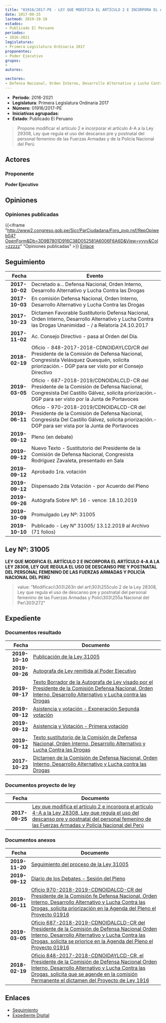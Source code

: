 ```yaml
---
title: "01916/2017-PE - LEY QUE MODIFICA EL ARTÍCULO 2 E INCORPORA EL ARTÍCULO 4-A A LA LEY 28308, LEY QUE REGULA EL USO DEL DESCANSO PRE Y POSTNATAL DEL PERSONAL FEMENINO DE LAS FUERZAS ARMADAS Y POLICÍA NACIONAL DEL PERÚ"
date: 2017-09-25
lastmod: 2019-10-10
estados:
- Publicado El Peruano
periodos:
- 2016-2021
legislaturas:
- Primera Legislatura Ordinaria 2017
proponentes:
- Poder Ejecutivo
grupos:
- 
autores:

sectores:
- Defensa Nacional, Orden Interno, Desarrollo Alternativo y Lucha Contra las Drogas
---
```

- **Periodo**: 2016-2021
- **Legislatura**: Primera Legislatura Ordinaria 2017
- **Número**: 01916/2017-PE
- **Iniciativas agrupadas**: 
- **Estado**: Publicado El Peruano

> Propone modificar el artículo 2 e incorporar el artículo 4-A a la Ley 29308, Ley que regula el uso del descanso pre y postnatal del personal femenino de las Fuerzas Armadas y de la Policía Nacional del Perú


## Actores

### Proponente

**Poder Ejecutivo**

## Opiniones

### Opiniones publicadas

{{<iframe "http://www2.congreso.gob.pe/Sicr/ParCiudadana/Foro_pvp.nsf/RepOpiweb04?OpenForm&Db=3D9B7801D916C38D052581A6006F6A6D&View=yyyy&Col=zzzzz" "Opiniones publicadas" >}}
[Enlace](http://www2.congreso.gob.pe/Sicr/ParCiudadana/Foro_pvp.nsf/RepOpiweb04?OpenForm&Db=3D9B7801D916C38D052581A6006F6A6D&View=yyyy&Col=zzzzz)


## Seguimiento

| Fecha | Evento |
|------:|--------|
| **2017-10-02** | Decretado a... Defensa Nacional, Orden Interno, Desarrollo Alternativo y Lucha Contra las Drogas |
| **2017-10-03** | En comisión Defensa Nacional, Orden Interno, Desarrollo Alternativo y Lucha Contra las Drogas |
| **2017-10-23** | Dictamen Favorable Sustitutorio Defensa Nacional, Orden Interno, Desarrollo Alternativo y Lucha Contra las Drogas Unanimidad - / a Relatoría 24.10.2017 |
| **2017-11-02** | Ac. Consejo Directivo - pasa al Orden del Día. |
| **2018-02-19** | Oficio - 848-2017-2018-CDNOIDAYLCD/CR del Presidente de la Comisión de Defensa Nacional, Congresista Velásquez Quesquén, solicita priorización.- DGP para ser visto por el Consejo Directivo |
| **2019-03-05** | Oficio - 687-2018-2019/CDNOIDALCLD-CR del Presidente de la Comisión de Defensa Nacional, Congresista Del Castillo Gálvez, solicita priorización.- DGP para ser visto por la Junta de Portavoces |
| **2019-06-11** | Oficio - 970-2018-2019/CDNOIDALCD-CR del Presidente de la Comisión de Defensa Nacional, Congresista Del Castillo Gálvez, solicita priorización.- DGP para ser vista por la Junta de Portavoces |
| **2019-09-12** | Pleno (en debate) |
| **2019-09-12** | Nuevo Texto - Sustitutorio del Presidente de la Comisión de Defensa Nacional, Congresista Rodríguez Zavaleta, presentado en Sala |
| **2019-09-12** | Aprobado 1ra. votación |
| **2019-09-12** | Dispensado 2da Votación - por Acuerdo del Pleno |
| **2019-09-26** | Autógrafa Sobre Nº: 16 - vence: 18.10.2019 |
| **2019-10-09** | Promulgado Ley Nº: 31005 |
| **2019-10-10** | Publicado - Ley N° 31005/ 13.12.2019 al Archivo (71 folios) |

## Ley Nº: 31005

**LEY QUE MODIFICA EL ARTÍCULO 2 E INCORPORA EL ARTÍCULO 4-A A LA LEY 28308, LEY QUE REGULA EL USO DE DESCANSO PRE Y POSTNATAL DEL PERSONAL FEMENINO DE LAS FUERZAS ARMADAS Y POLICÍA NACIONAL DEL PERÚ**

> value: "Modificaci\303\263n del art\303\255culo 2 de la Ley 28308, Ley que regula el uso de descanso pre y postnatal del personal femenino de las Fuerzas Armadas y Polic\303\255a Nacional del Per\303\272"


## Expediente

### Documentos resultado

| Fecha | Documento |
|------:|-----------|
| **2019-10-10** | [Publicación de la Ley 31005](http://www.leyes.congreso.gob.pe/Documentos/2016_2021/ADLP/Normas_Legales/31005-LEY.pdf) |
| **2019-09-26** | [Autografa de Ley remitida al Poder Ejecutivo](http://www.leyes.congreso.gob.pe/Documentos/2016_2021/ADLP/Texto_Aprobado/AU0191620190926.pdf) |
| **2019-09-17** | [Texto Borrador de la Autografa de Ley visado por el Presidente de la Comisión Defensa Nacional, Orden Interno, Desarrollo Alternativo y Lucha contra las Drogas](http://www.leyes.congreso.gob.pe/Documentos/2016_2021/Texto_Borrador_de_Autografa/BAU01916200190917.pdf) |
| **2019-09-12** | [Asistencia y votación - Exoneración Segunda votación](http://www.leyes.congreso.gob.pe/Documentos/2016_2021/Asistencia_y_Votacion/Proyectos_de_Ley/Exoneracion_de_Segunda_Votacion/ESV0191620190912.pdf) |
| **2019-09-12** | [Asistencia y Votación - Primera votación](http://www.leyes.congreso.gob.pe/Documentos/2016_2021/Asistencia_y_Votacion/Proyectos_de_Ley/AV0191620190912.pdf) |
| **2019-09-12** | [Texto sustitutorio de la Comisión de Defensa Nacional, Orden Interno, Desarrollo Alternativo y Lucha Contra las Drogas](http://www.leyes.congreso.gob.pe/Documentos/2016_2021/Texto_Sustitutorio/Proyectos_de_Ley/TS0191620190912.pdf) |
| **2017-10-23** | [Dictamen de la Comisión de Defensa Nacional, Orden Interno, Desarrollo Alternativo y Lucha contra las Drogas](http://www.leyes.congreso.gob.pe/Documentos/2016_2021/Dictamenes/Proyectos_de_Ley/01916DC07MAY20171023.pdf) |

### Documentos proyecto de ley

| Fecha | Documento |
|------:|-----------|
| **2017-09-25** | [Ley que modifica el artículo 2 e incorpora el artículo 4-A a la Ley 28308, Ley que regula el uso del descanso pre y postnatal del personal femenino de las Fuerzas Armadas y Policía Nacional del Perú](http://www.leyes.congreso.gob.pe/Documentos/2016_2021/Proyectos_de_Ley_y_de_Resoluciones_Legislativas/PL0191620170925..pdf) |

### Documentos anexos

| Fecha | Documento |
|------:|-----------|
| **2019-11-20** | [Seguimiento del proceso de la Ley 31005](http://www.leyes.congreso.gob.pe/Documentos/2016_2021/Seguimiento_de_Proyectos_de_Ley/01916PL20191120.pdf) |
| **2019-09-12** | [Diario de los Debates - Sesión del Pleno](http://www2.congreso.gob.pe/Sicr/DiarioDebates/Publicad.nsf/SesionesPleno/05256D6E0073DFE905258474000ED4E1/$FILE/PLO-2019-10.pdf) |
| **2019-06-11** | [Oficio 970-2018-2019-CDNOIDALCD-CR del Presidente de la Comisión fe Defensa Nacional, Orden Interno, Desarrollo Alternativo y Lucha Contra las Drogas, solicita priorización en la Agenda del Pleno el Proyecto 01916](http://www.leyes.congreso.gob.pe/Documentos/2016_2021/Oficios/Comisiones_Ordinarias/OFICIO-970-2018-2019-CDNOIDALCD-CR.pdf) |
| **2019-03-05** | [Oficio 687-2018-2019-CDNOIDALCLD-CR del Presidente de la Comisión de Defensa Nacional Orden Interno, Desarrollo Alternativo y Lucha Contra las Drogas, solicita se priorice en la Agenda del Pleno el Proyecto 01916](http://www.leyes.congreso.gob.pe/Documentos/2016_2021/Oficios/Comisiones_Ordinarias/OFICIO.687-2018-2019-CDNOIDALCLD-CR.pdf) |
| **2018-02-19** | [Oficio 848-2017-2018-CDNOIDAYLCD-CR, el Presidente de la Comisión de Defensa Nacional Orden Interno, Desarrollo Alternativo y Lucha Contra las Drogas, solicita que se agende en la comisión Permanente el dictamen del Proyecto de Ley 1916](http://www.leyes.congreso.gob.pe/Documentos/2016_2021/Oficios/Comisiones_Ordinarias/OFICIO-848-2017-2018-CDNOIDAYLCD-CR.PDF) |

## Enlaces

- [Seguimiento](http://www2.congreso.gob.pe/Sicr/TraDocEstProc/CLProLey2016.nsf/f7fff46988ca05b1052578e100829cc7/9ba5db8f322cf7e2052581a6006d8994?OpenDocument)
- [Expediente Digital](http://www2.congreso.gob.pe/Sicr/TraDocEstProc/Expvirt_2011.nsf/visbusqptramdoc1621/01916?opendocument)

